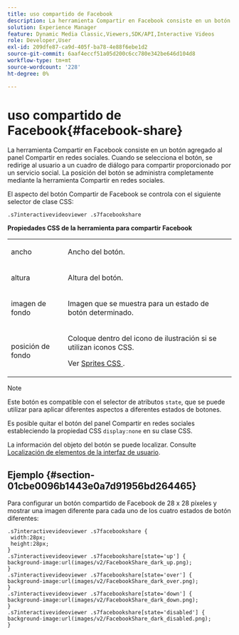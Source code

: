 ```yaml
---
title: uso compartido de Facebook
description: La herramienta Compartir en Facebook consiste en un botón agregado al panel Compartir en redes sociales. Cuando se selecciona el botón, se redirige al usuario a un cuadro de diálogo para compartir proporcionado por un servicio social. La posición del botón se administra completamente mediante la herramienta Compartir en redes sociales.
solution: Experience Manager
feature: Dynamic Media Classic,Viewers,SDK/API,Interactive Videos
role: Developer,User
exl-id: 209dfe87-ca9d-405f-ba78-4e88f6ebe1d2
source-git-commit: 6aaf4eccf51a05d200c6cc780e342be646d104d8
workflow-type: tm+mt
source-wordcount: '228'
ht-degree: 0%

---
```


# uso compartido de Facebook{#facebook-share}

La herramienta Compartir en Facebook consiste en un botón agregado al panel Compartir en redes sociales. Cuando se selecciona el botón, se redirige al usuario a un cuadro de diálogo para compartir proporcionado por un servicio social. La posición del botón se administra completamente mediante la herramienta Compartir en redes sociales.

<!--<a id="section_ADDF98E91AF24F618289D1682A5FB13A"></a>-->

El aspecto del botón Compartir de Facebook se controla con el siguiente selector de clase CSS:

```
.s7interactivevideoviewer .s7facebookshare
```

**Propiedades CSS de la herramienta para compartir Facebook**

<table id="table_C48C56E696304C9BAFEE71BA9EA9A174"> 
 <tbody> 
  <tr> 
   <td colname="col1"> <p> <span class="codeph"> ancho </span> </p> </td> 
   <td colname="col2"> <p>Ancho del botón. </p> </td> 
  </tr> 
  <tr> 
   <td colname="col1"> <p> <span class="codeph"> altura </span> </p> </td> 
   <td colname="col2"> <p>Altura del botón. </p> </td> 
  </tr> 
  <tr> 
   <td colname="col1"> <p> <span class="codeph"> imagen de fondo </span> </p> </td> 
   <td colname="col2"> <p> Imagen que se muestra para un estado de botón determinado. </p> </td> 
  </tr> 
  <tr> 
   <td colname="col1"> <p> <span class="codeph"> posición de fondo </span> </p> </td> 
   <td colname="col2"> <p> Coloque dentro del icono de ilustración si se utilizan iconos CSS. </p> <p>Ver <a href="../../../c-html5-s7-aem-asset-viewers/c-html5-video-reference/c-html5-video-viewer-20-customizingviewer/c-html5-video-viewer-20-customizingviewer.md#section-9b6d8d601cb441d08214dada7bb4eddc" format="dita" scope="local"> Sprites CSS </a>. </p> </td> 
  </tr> 
 </tbody> 
</table>

>[!NOTE]
>
>Este botón es compatible con el selector de atributos `state`, que se puede utilizar para aplicar diferentes aspectos a diferentes estados de botones.

Es posible quitar el botón del panel Compartir en redes sociales estableciendo la propiedad CSS `display:none` en su clase CSS.

La información del objeto del botón se puede localizar. Consulte [Localización de elementos de la interfaz de usuario](../../../c-html5-aem-asset-viewers/c-html5-aem-int-video/c-html5-aem-int-video-viewer-localization.md#concept-cbfc39344c494eb7b9f6a272cff0cc74).

## Ejemplo {#section-01cbe0096b1443e0a7d91956bd264465}

Para configurar un botón compartido de Facebook de 28 x 28 píxeles y mostrar una imagen diferente para cada uno de los cuatro estados de botón diferentes:

```
.s7interactivevideoviewer .s7facebookshare { 
 width:28px; 
 height:28px; 
} 
.s7interactivevideoviewer .s7facebookshare[state='up'] { 
background-image:url(images/v2/FacebookShare_dark_up.png); 
} 
.s7interactivevideoviewer .s7facebookshare[state='over'] { 
background-image:url(images/v2/FacebookShare_dark_over.png); 
} 
.s7interactivevideoviewer .s7facebookshare[state='down'] { 
background-image:url(images/v2/FacebookShare_dark_down.png); 
} 
.s7interactivevideoviewer .s7facebookshare[state='disabled'] { 
background-image:url(images/v2/FacebookShare_dark_disabled.png); 
}
```

